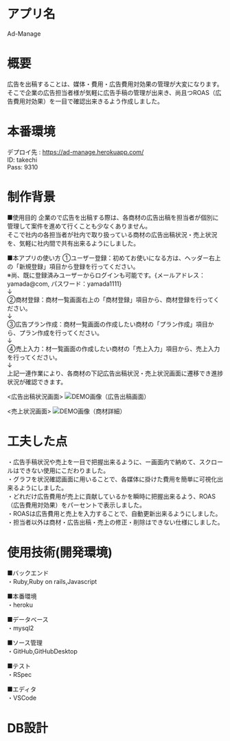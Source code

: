 # アプリ名
Ad-Manage

# 概要
広告を出稿することは、媒体・費用・広告費用対効果の管理が大変になります。<br>
そこで企業の広告担当者様が気軽に広告手稿の管理が出来き、尚且つROAS（広告費用対効果）を一目で確認出来きるよう作成しました。　　

# 本番環境
デプロイ先 : https://ad-manage.herokuapp.com/<br>
ID: takechi<br>
Pass: 9310

# 制作背景
■使用目的
企業ので広告を出稿する際は、各商材の広告出稿を担当者が個別に管理して案件を進めて行くことも少なくありません。<br>
そこで社内の各担当者が社内で取り扱っている商材の広告出稿状況・売上状況を、気軽に社内間で共有出来るようにしました。<br>

■本アプリの使い方
①ユーザー登録：初めてお使いになる方は、ヘッダー右上の「新規登録」項目から登録を行ってください。<br>
※尚、既に登録済みユーザーからログインも可能です。{メールアドレス：yamada@com, パスワード：yamada1111}<br>
↓<br>
②商材登録：商材一覧画面右上の「商材登録」項目から、商材登録を行ってください。<br>
↓<br>
③広告プラン作成：商材一覧画面の作成したい商材の「プラン作成」項目から、プラン作成を行ってください。<br>
↓<br>
④売上入力：材一覧画面の作成したい商材の「売上入力」項目から、売上入力を行ってください。<br>
↓<br>
上記一連作業により、各商材の下記広告出稿状況・売上状況画面に遷移でき進捗状況が確認できます。<br>

<広告出稿状況画面>
![DEMO画像（広告出稿画面）](https://i.gyazo.com/e64cd1824440862d743c91429e23adb7.jpg)

<売上状況画面>
![DEMO画像（商材詳細）](https://i.gyazo.com/04ba41e5234b4639b496f4bad79112cf.jpg)

# 工夫した点
・広告手稿状況や売上を一目で把握出来るように、ー画面内で納めて、スクロールはできない使用にこだわりました。<br>
・グラフを状況確認画面に用いることで、各媒体に掛けた費用を簡単に可視化出来るようにしました。<br>
・どれだけ広告費用が売上に貢献しているかを瞬時に把握出来るよう、ROAS（広告費用対効果）をパーセントで表示しました。<br>
・ROASは広告費用と売上を入力することで、自動更新出来るようにしました。<br>
・担当者以外は商材・広告出稿・売上の修正・削除はできない仕様にしました。<br>

# 使用技術(開発環境)				
■バックエンド<br>
・Ruby,Ruby on rails,Javascript

■本番環境<br>
・heroku

■データベース<br>
・mysql2

■ソース管理<br>
・GitHub,GitHubDesktop

■テスト<br>
・RSpec

■エディタ<br>
・VSCode

# DB設計						
